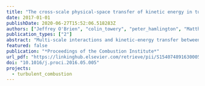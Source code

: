 ```yaml
---
title: "The cross-scale physical-space transfer of kinetic energy in turbulent premixed flames"
date: 2017-01-01
publishDate: 2020-06-27T15:52:06.518283Z
authors: ["Jeffrey O'Brien", "colin_towery", "peter_hamlington", "Matthias Ihme", "alexei_poludnenko", "Javier Urzay"]
publication_types: ["2"]
abstract: "Multi-scale interactions and kinetic-energy transfer between turbulence and flames are fundamental to understanding and modeling premixed turbulent reacting flows. In order to investigate these phenomena, direct numerical simulations of a turbulent premixed flame are analyzed in this study. The results reveal a flux of kinetic energy that involves a cross-scale transfer through the turbulence cascade and whose prevailing direction in the flame brush is from subgrid to resolved scales. The root cause of this reversal in energy transfer, termed subgrid-scale (SGS) backscatter, is the effect of thermal expansion in the subgrid scales, by which small amounts of enthalpy created by combustion heat release are transformed into small-scale kinetic energy by means of the SGS pressure-gradient velocity correlation. The resulting overload of SGS kinetic energy is transferred to the resolved scales through SGS backscatter. This cross-scale flux of energy, along with a larger one that relies on large-scale quantities only and does not involve the energy cascade, describes the transformation of combustion heat release into kinetic energy in the turbulent premixed flame. Based on scaling analyses, it is theorized that the contribution of the cross-scale flux to the total kinetic-energy augmentation vanishes in combustion regimes in which the flame-transit time is too short to allow for activation of the non-linear convective mechanisms of the energy cascade."
featured: false
publication: "*Proceedings of the Combustion Institute*"
url_pdf: "https://linkinghub.elsevier.com/retrieve/pii/S1540748916300050"
doi: "10.1016/j.proci.2016.05.005"
projects:
  - turbulent_combustion
---
```


